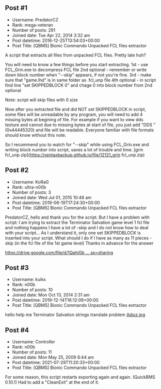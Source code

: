 ## Post #1
- Username: PredatorCZ
- Rank: mega-veteran
- Number of posts: 291
- Joined date: Tue Apr 22, 2014 3:32 am
- Post datetime: 2016-12-25T13:54:03+00:00
- Post Title: [QBMS] Bionic Commando Unpacked FCL files extractor

A script that extracts all files from unpacked FCL files.
Pretty late huh?

You will need to know a few things before you start extracting.
1st - use FCL_Grin.exe to decompress FCL file
2nd optional - remember or write down block number when "--skip" appears, if not you're fine.
3rd - make sure that "game.lhd" is in same folder as .fcl_unp file
4th optional - in script find line "set SKIPPEDBLOCK 0" and chage 0 into block number from 2nd optional

Note: script will skip files with 0 size

Now after you extracted file and did NOT set SKIPPEDBLOCK  in script, some files will be unreadable by any program, you will need to add 4 missing bytes at begining of file. For example if you want to view dds texture and cannot due to missing bytes at start of file, you just add "DDS " (0x44445320) and file will be readable. Everyone familiar with file formats should know without this note.

So I recommend you to watch for "--skip" while using FCL_Grin.exe and writing block number into script, saves a lot of trouble and time.
[grin fcl_unp.zip](https://xentaxbackup.github.io/file/12121_grin fcl_unp.zip)
## Post #2
- Username: KoRaG
- Rank: ultra-n00b
- Number of posts: 3
- Joined date: Wed Jul 01, 2015 10:48 am
- Post datetime: 2019-06-19T17:24:30+00:00
- Post Title: [QBMS] Bionic Commando Unpacked FCL files extractor

PredatorCZ, hello and thank you for the script. 
But I have a problem with script:
I am trying to extract the Terminator Salvation game level 1 fcl file and nothing happens
I have a lot of -skip and I do not know how to deal with your script... As I understand it, only one set SKIPPEDBLOCK is inserted into your script. What should I do if I have as many as 11 pieces -skip (in the fcl file of the 1st game level)
Thanks in advance for the answer



[https://drive.google.com/file/d/1QahiGb ... sp=sharing](https://drive.google.com/file/d/1QahiGbnl5HoSBKsx7URIiqWHBNE3XM10/view?usp=sharing)
## Post #3
- Username: kuiks
- Rank: n00b
- Number of posts: 10
- Joined date: Mon Oct 13, 2014 2:31 am
- Post datetime: 2019-12-14T16:12:09+00:00
- Post Title: [QBMS] Bionic Commando Unpacked FCL files extractor

hello help me Terminator Salvation strings translate problem
[Adsız.jpg](https://xentaxbackup.github.io/file/17189_Adsız.jpg)
## Post #4
- Username: Controller
- Rank: n00b
- Number of posts: 11
- Joined date: Mon May 25, 2009 8:44 am
- Post datetime: 2021-07-29T11:20:33+00:00
- Post Title: [QBMS] Bionic Commando Unpacked FCL files extractor

For some reason, this script restarts exporting again and again. (QuickBMS 0.10.1)
Had to add a "CleanExit" at the end of it.
